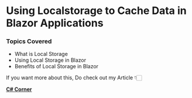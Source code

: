 # Using Localstorage to Cache Data in Blazor Applications

### Topics Covered

- What is Local Storage
- Using Local Storage in Blazor
- Benefits of Local Storage in Blazor

If you want more about this, Do check out my Article 👇🏻

[**C# Corner**](https://www.c-sharpcorner.com/article/using-localstorage-to-cache-data-in-blazor-applications/ "C# Corner")
